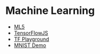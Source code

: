 # Machine Learning

- [ML5](https://ml5js.org/)
- [TensorFlowJS](https://www.tensorflow.org/js/demos/)
- [TF Playground](https://playground.tensorflow.org/#activation=tanh&batchSize=10&dataset=circle&regDataset=reg-plane&learningRate=0.03&regularizationRate=0&noise=0&networkShape=4,2&seed=0.55924&showTestData=false&discretize=false&percTrainData=50&x=true&y=true&xTimesY=false&xSquared=false&ySquared=false&cosX=false&sinX=false&cosY=false&sinY=false&collectStats=false&problem=classification&initZero=false&hideText=false)
- [MNIST Demo](https://storage.googleapis.com/tfjs-vis/mnist/dist/index.html)